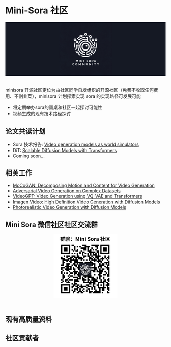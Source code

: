 # Mini-Sora 社区

<div align="center">

<img src="assets/logo.jpg" width="600"/>
  <div>&nbsp;</div>
  <div align="center">
  </div>
</div>


minisora 开源社区定位为由社区同学自发组织的开源社区（免费不收取任何费用、不割韭菜），minisora 计划探索实现 sora 的实现路径可发展可能

- 将定期举办sora的圆桌和社区一起探讨可能性
- 视频生成的现有技术路径探讨

## 论文共读计划

- Sora 技术报告: [Video generation models as world simulators](https://openai.com/research/video-generation-models-as-world-simulators)
- DiT: [Scalable Diffusion Models with Transformers](https://arxiv.org/abs/2212.09748)
- Coming soon...

## 相关工作

- [MoCoGAN: Decomposing Motion and Content for Video Generation](https://arxiv.org/abs/1707.04993)
- [Adversarial Video Generation on Complex Datasets](https://arxiv.org/abs/1907.06571)
- [VideoGPT: Video Generation using VQ-VAE and Transformers](https://arxiv.org/abs/2104.10157)
- [Imagen Video: High Definition Video Generation with Diffusion Models](https://arxiv.org/abs/2210.02303)
- [Photorealistic Video Generation with Diffusion Models](https://arxiv.org/abs/2312.06662)

## Mini Sora 微信社区社区交流群

<div align="center">

<img src="assets/qrcode.png" width="200"/>
  <div>&nbsp;</div>
  <div align="center">
  </div>
</div>


## 现有高质量资料



## 社区贡献者

